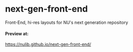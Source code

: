 # next-gen-front-end
Front-End, hi-res layouts for NU's next generation repository

#### Preview at: 
https://nulib.github.io/next-gen-front-end/
